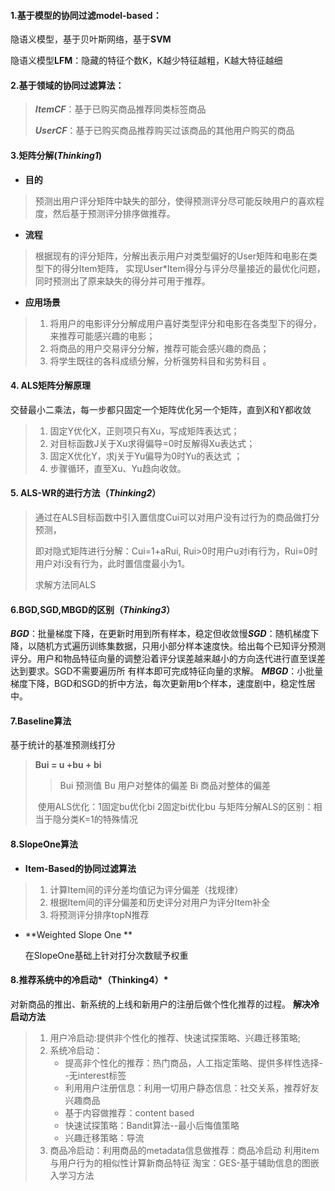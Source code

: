 #### 1.基于模型的协同过滤model-based：

隐语义模型，基于贝叶斯网络，基于**SVM**

隐语义模型**LFM**：隐藏的特征个数K，K越少特征越粗，K越大特征越细

#### 2.基于领域的协同过滤算法：

> ***ItemCF***：基于已购买商品推荐同类标签商品
>
> ***UserCF***：基于已购买商品推荐购买过该商品的其他用户购买的商品

#### 3.矩阵分解(***Thinking1***)

- **目的**

> 预测出用户评分矩阵中缺失的部分，使得预测评分尽可能反映用户的喜欢程度，然后基于预测评分排序做推荐。  

- **流程**

> 根据现有的评分矩阵，分解出表示用户对类型偏好的User矩阵和电影在类型下的得分Item矩阵， 实现User*Item得分与评分尽量接近的最优化问题，同时预测出了原来缺失的得分并可用于推荐。

- **应用场景**

> 1. 将用户的电影评分分解成用户喜好类型评分和电影在各类型下的得分，来推荐可能感兴趣的电影；
> 2. 将商品的用户交易评分分解，推荐可能会感兴趣的商品；
> 3. 将学生既往的各科成绩分解，分析强势科目和劣势科目 。

#### 4. ALS矩阵分解原理

交替最小二乘法，每一步都只固定一个矩阵优化另一个矩阵，直到X和Y都收敛

> 1. 固定Y优化X，正则项只有Xu，写成矩阵表达式；
> 2. 对目标函数J关于Xu求得偏导=0时反解得Xu表达式；
> 3. 固定X优化Y，求j关于Yu偏导为0时Yu的表达式 ；
> 4. 步骤循环，直至Xu、Yu趋向收敛。

#### 5. ALS-WR的进行方法（***Thinking2***）

> 通过在ALS目标函数中引入置信度Cui可以对用户没有过行为的商品做打分预测，
>
> 即对隐式矩阵进行分解：Cui=1+aRui,   Rui>0时用户u对i有行为，Rui=0时用户对i没有行为，此时置信度最小为1。
>
> 求解方法同ALS

#### 6.BGD,SGD,MBGD的区别（***Thinking3***）

​	***BGD***：批量梯度下降，在更新时用到所有样本，稳定但收敛慢
​	***SGD***：随机梯度下降，以随机方式遍历训练集数据，只用小部分样本速度快。给出每个已知评分预测评分。
​          	用户和物品特征向量的调整沿着评分误差越来越小的方向迭代进行直至误差达到要求。SGD不需要遍历所			  有样本即可完成特征向量的求解。
​	***MBGD***：小批量梯度下降，BGD和SGD的折中方法，每次更新用b个样本，速度剧中，稳定性居中。

#### 7.Baseline算法

基于统计的基准预测线打分

>  **Bui = u +bu + bi** 
>
> > Bui 预测值
> > Bu 用户对整体的偏差
> > Bi  商品对整体的偏差
>
> ​	使用ALS优化：1固定bu优化bi  2固定bi优化bu
> ​	与矩阵分解ALS的区别：相当于隐分类K=1的特殊情况

#### 8.SlopeOne算法

- **Item-Based的协同过滤算法**

>  	1. 计算Item间的评分差均值记为评分偏差（找规律）
>  	2. 根据Item间的评分偏差和历史评分对用户为评分Item补全
>  	3. 将预测评分排序topN推荐

- **Weighted Slope One **

  在SlopeOne基础上针对打分次数赋予权重



#### 8.推荐系统中的冷启动*（Thinking4）*

对新商品的推出、新系统的上线和新用户的注册后做个性化推荐的过程。
**解决冷启动方法**

> 1. 用户冷启动:提供非个性化的推荐、快速试探策略、兴趣迁移策略;
> 2. 系统冷启动：
>    - 提高非个性化的推荐：热门商品，人工指定策略、提供多样性选择--无interest标签
>    - 利用用户注册信息：利用一切用户静态信息：社交关系，推荐好友兴趣商品
>    - 基于内容做推荐：content based
>    - 快速试探策略：Bandit算法--最小后悔值策略
>    - 兴趣迁移策略：导流
> 3. 商品冷启动：利用商品的metadata信息做推荐：商品冷启动
>    			   利用item与用户行为的相似性计算新商品特征
>       			   淘宝：GES-基于辅助信息的图嵌入学习方法
